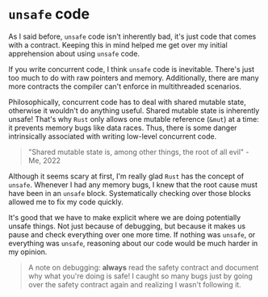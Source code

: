 # `unsafe` code

As I said before, `unsafe` code isn't inherently bad, it's just code that comes
with a contract. Keeping this in mind helped me get over my initial apprehension
about using `unsafe` code.

If you write concurrent code, I think `unsafe` code is inevitable. There's just
too much to do with raw pointers and memory. Additionally, there are many more
contracts the compiler can't enforce in multithreaded scenarios.

Philosophically, concurrent code has to deal with shared mutable state,
otherwise it wouldn't do anything useful. Shared mutable state is inherently
unsafe! That's why `Rust` only allows one mutable reference (`&mut`) at a time:
it prevents memory bugs like data races. Thus, there is some danger
intrinsically associated with writing low-level concurrent code.

> "Shared mutable state is, among other things, the root of all evil" - Me, 2022

Although it seems scary at first, I'm really glad `Rust` has the concept of
`unsafe`. Whenever I had any memory bugs, I knew that the root cause must have
been in an `unsafe` block. Systematically checking over those blocks allowed me
to fix my code quickly.

It's good that we have to make explicit where we are doing potentially unsafe
things. Not just because of debugging, but because it makes us pause and check
everything over one more time. If nothing was `unsafe`, or everything was
`unsafe`, reasoning about our code would be much harder in my opinion.

> A note on debugging: **always** read the safety contract and document why what
> you're doing is safe! I caught so many bugs just by going over the safety
> contract again and realizing I wasn't following it.
